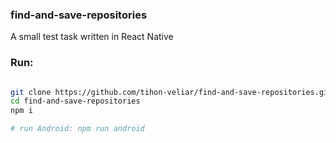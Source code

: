 ### find-and-save-repositories
A small test task written in React Native


### Run:

```bash

git clone https://github.com/tihon-veliar/find-and-save-repositories.git
cd find-and-save-repositories
npm i

# run Android: npm run android


```
